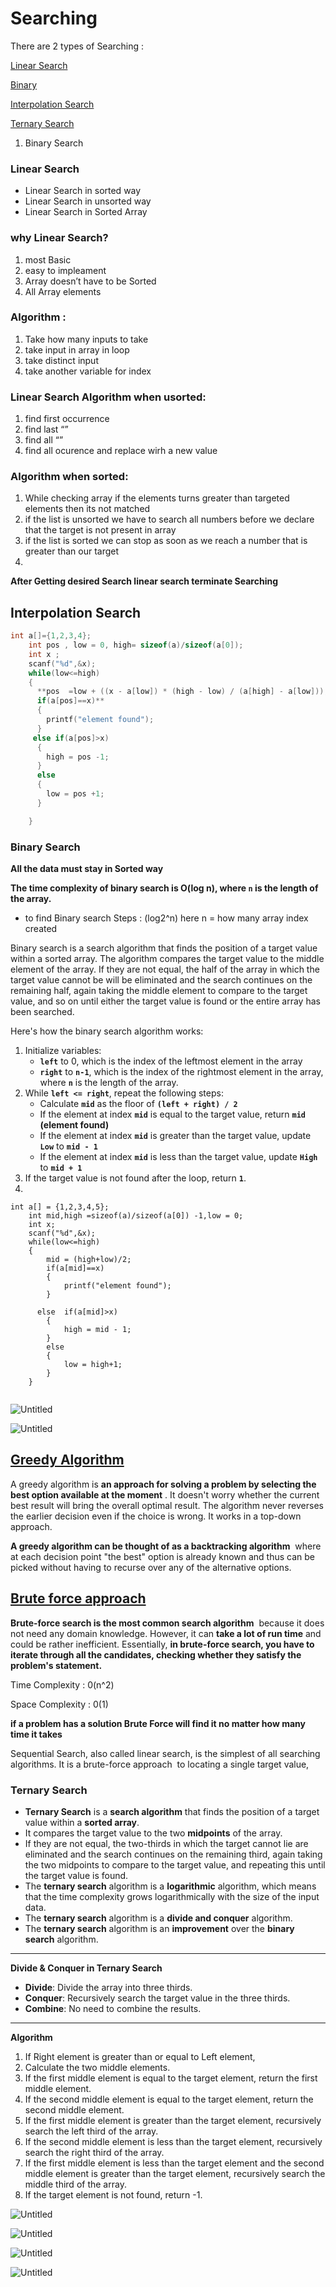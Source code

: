 # Searching

There are 2 types of Searching :

[Linear Search](Searching%20ec093fb54b7243cbba6c1879a0e0b33f/Linear%20Search%2075f6ac520bea44c08fe347ecd6957aed.md)

[Binary](Searching%20ec093fb54b7243cbba6c1879a0e0b33f/Binary%20f9f83acea95345de86ce360bf34b2524.md)

[Interpolation Search](Searching%20ec093fb54b7243cbba6c1879a0e0b33f/Interpolation%20Search%20fc0328d735094cd4b9a462d30113a6f7.md)

[Ternary Search](Searching%20ec093fb54b7243cbba6c1879a0e0b33f/Ternary%20Search%203b493ee8ed7b4eef8897bcb3b691875e.md)

1. Binary Search

### Linear Search

- Linear Search in sorted way
- Linear Search in unsorted way
- Linear Search in Sorted Array

### why Linear Search?

1. most Basic
2. easy to impleament
3. Array doesn’t have to be  Sorted
4. All Array elements

### Algorithm :

1. Take how many inputs to take
2. take input in array in loop
3. take distinct input
4. take another variable  for index

### Linear Search Algorithm when usorted:

1. find first occurrence
2. find last “”
3. find  all “”
4. find all ocurence and replace wirh  a new value

### Algorithm when sorted:

1. While checking array  if the elements turns greater than targeted elements then its not matched
2. if the list is unsorted we have to search all numbers before we declare that the target is not present in array
3. if the list is sorted we can stop as soon as we reach a number that is greater than our target
4. 

**After Getting desired Search linear search terminate Searching**

## Interpolation Search

```c
int a[]={1,2,3,4};
    int pos , low = 0, high= sizeof(a)/sizeof(a[0]); 
    int x ;
    scanf("%d",&x);
    while(low<=high)
    {
      **pos  =low + ((x - a[low]) * (high - low) / (a[high] - a[low]));
      if(a[pos]==x)**
      {
        printf("element found");
      }
     else if(a[pos]>x)
      {
        high = pos -1;
      }
      else
      {
        low = pos +1;
      }

    }
```

### Binary Search

**All the data must stay in Sorted way**

**The time complexity of binary search is O(log n), where `n` is the length of the array.**

- to find Binary search Steps :  (log2^n)  here n = how many array index created

Binary search is a search algorithm that finds the position of a target value within a sorted array. The algorithm compares the target value to the middle element of the array. If they are not equal, the half of the array in which the target value cannot be will be eliminated and the search continues on the remaining half, again taking the middle element to compare to the target value, and so on until either the target value is found or the entire array has been searched.

Here's how the binary search algorithm works:

1. Initialize variables:
    - **`left`** to 0, which is the index of the leftmost element in the array
    - **`right`** to **`n-1`**, which is the index of the rightmost element in the array, where **`n`** is the length of the array.
2. While **`left <= right`**, repeat the following steps:
    - Calculate **`mid`** as the floor of **`(left + right) / 2`**
    - If the element at index **`mid`** is equal to the target value, return **`mid` (element found)**
    - If the element at index **`mid`** is greater than the target value, update **`Low`** to **`mid - 1`**
    - If the element at index **`mid`** is less than the target value, update **`High`** to **`mid + 1`**
3. If the target value is not found after the loop, return **`1`**.
4. 

```
int a[] = {1,2,3,4,5};
    int mid,high =sizeof(a)/sizeof(a[0]) -1,low = 0;
    int x;
    scanf("%d",&x);
    while(low<=high)
    {
        mid = (high+low)/2;
        if(a[mid]==x)
        {
            printf("element found");
        }
        
      else  if(a[mid]>x)
        {
            high = mid - 1;
        }
        else
        {
            low = high+1;
        }
    }
   
```

![Untitled](Searching%20ec093fb54b7243cbba6c1879a0e0b33f/Untitled.png)

![Untitled](Searching%20ec093fb54b7243cbba6c1879a0e0b33f/Untitled%201.png)

## [**Greedy Algorithm**](https://www.programiz.com/dsa/greedy-algorithm#:~:text=A%20greedy%20algorithm%20is%20an,in%20a%20top%2Ddown%20approach.)

A greedy algorithm is **an approach for solving a problem by selecting the best option available at the moment**
. It doesn't worry whether the current best result will bring the overall optimal result. The algorithm never reverses the earlier decision even if the choice is wrong. It works in a top-down approach.

**A greedy algorithm can be thought of as a backtracking algorithm**
 where at each decision point "the best" option is already known and thus can be picked without having to recurse over any of the alternative options.

## [**Brute force approach**](https://www.javatpoint.com/brute-force-approach)

**Brute-force search is the most common search algorithm**
 because it does not need any domain knowledge. However, it can **take a lot of run time** and could be rather inefficient. Essentially, **in brute-force search, you have to iterate through all the candidates, checking whether they satisfy the problem's statement.**

Time Complexity : 0(n^2)

Space Complexity : 0(1)

**if a problem has a solution Brute Force will find it no matter how many time it takes**

Sequential Search, also called linear search, is the simplest of all searching algorithms. It is a brute-force approach
 to locating a single target value,

### Ternary Search

- **Ternary Search** is a **search algorithm** that finds the position of a target value within a **sorted array**.
- It compares the target value to the two **midpoints** of the array.
- If they are not equal, the two-thirds in which the target cannot lie are eliminated and the search continues on the remaining third, again taking the two midpoints to compare to the target value, and repeating this until the target value is found.
- The **ternary search** algorithm is a **logarithmic** algorithm, which means that the time complexity grows logarithmically with the size of the input data.
- The **ternary search** algorithm is a **divide and conquer** algorithm.
- The **ternary search** algorithm is an **improvement** over the **binary search** algorithm.

---

**Divide & Conquer in Ternary Search**

- **Divide**: Divide the array into three thirds.
- **Conquer**: Recursively search the target value in the three thirds.
- **Combine**: No need to combine the results.

---

**Algorithm**

1. If Right element is greater than or equal to Left element,
2. Calculate the two middle elements.
3. If the first middle element is equal to the target element, return the first middle element.
4. If the second middle element is equal to the target element, return the second middle element.
5. If the first middle element is greater than the target element, recursively search the left third of the array.
6. If the second middle element is less than the target element, recursively search the right third of the array.
7. If the first middle element is less than the target element and the second middle element is greater than the target element, recursively search the middle third of the array.
8. If the target element is not found, return -1.

![Untitled](Searching%20ec093fb54b7243cbba6c1879a0e0b33f/Untitled%202.png)

![Untitled](Searching%20ec093fb54b7243cbba6c1879a0e0b33f/Untitled%203.png)

![Untitled](Searching%20ec093fb54b7243cbba6c1879a0e0b33f/Untitled%204.png)

![Untitled](Searching%20ec093fb54b7243cbba6c1879a0e0b33f/Untitled%205.png)